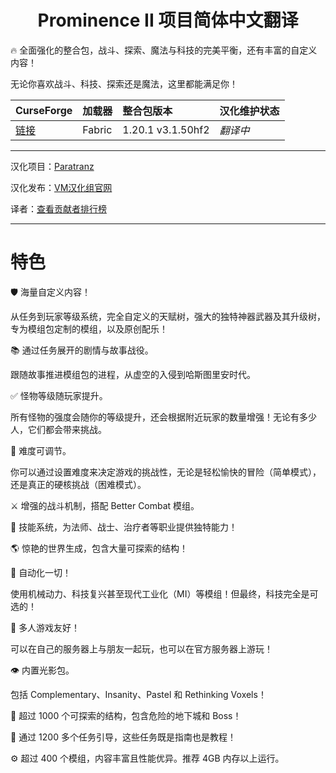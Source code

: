 <div align="center"> 
   <h1>Prominence II 项目简体中文翻译</h1>
</div>

🔥 全面强化的整合包，战斗、探索、魔法与科技的完美平衡，还有丰富的自定义内容！

无论你喜欢战斗、科技、探索还是魔法，这里都能满足你！

CurseForge|加载器|整合包版本|汉化维护状态
:-|:-|:-|:-
[链接](https://www.curseforge.com/minecraft/modpacks/prominence-2-rpg)|Fabric|1.20.1 v3.1.50hf2|*翻译中*|

---

汉化项目：[Paratranz](https://paratranz.cn/projects/13782)

汉化发布：[VM汉化组官网](https://vmct-cn.top/modpacks/prominence2)

译者：[查看贡献者排行榜](https://paratranz.cn/projects/13782/leaderboard)

---

# 特色

🛡️ 海量自定义内容！

从任务到玩家等级系统，完全自定义的天赋树，强大的独特神器武器及其升级树，专为模组包定制的模组，以及原创配乐！

📚 通过任务展开的剧情与故事战役。

跟随故事推进模组包的进程，从虚空的入侵到哈斯图里安时代。

✅ 怪物等级随玩家提升。

所有怪物的强度会随你的等级提升，还会根据附近玩家的数量增强！无论有多少人，它们都会带来挑战。

🔴 难度可调节。

你可以通过设置难度来决定游戏的挑战性，无论是轻松愉快的冒险（简单模式），还是真正的硬核挑战（困难模式）。

⚔️ 增强的战斗机制，搭配 Better Combat 模组。

💛 技能系统，为法师、战士、治疗者等职业提供独特能力！

🌎 惊艳的世界生成，包含大量可探索的结构！

🔧 自动化一切！

使用机械动力、科技复兴甚至现代工业化（MI）等模组！但最终，科技完全是可选的！

👥 多人游戏友好！

可以在自己的服务器上与朋友一起玩，也可以在官方服务器上游玩！

👁️ 内置光影包。

包括 Complementary、Insanity、Pastel 和 Rethinking Voxels！

🏰 超过 1000 个可探索的结构，包含危险的地下城和 Boss！

📖 通过 1200 多个任务引导，这些任务既是指南也是教程！

⚙️ 超过 400 个模组，内容丰富且性能优异。推荐 4GB 内存以上运行。
